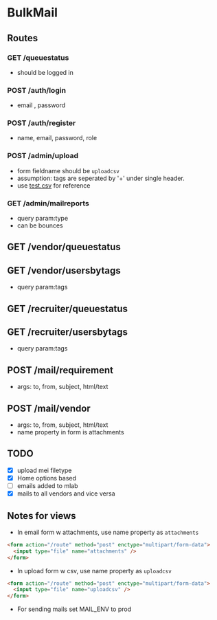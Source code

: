 # BulkMail

## Routes

### GET /queuestatus

- should be logged in

### POST /auth/login

- email , password

### POST /auth/register

- name, email, password, role

### POST /admin/upload

- form fieldname should be `uploadcsv`
- assumption: tags are seperated by '+' under single header.
- use [test.csv](./test.csv) for reference

### GET /admin/mailreports

- query param:type
- can be bounces

## GET /vendor/queuestatus

## GET /vendor/usersbytags

- query param:tags

## GET /recruiter/queuestatus

## GET /recruiter/usersbytags

- query param:tags

## POST /mail/requirement

- args: to, from, subject, html/text

## POST /mail/vendor

- args: to, from, subject, html/text
- name property in form is attachments

## TODO

- [x] upload mei filetype
- [x] Home options based
- [ ] emails added to mlab
- [x] mails to all vendors and vice versa

## Notes for views

- In email form w attachments, use name property as `attachments`

```html
<form action="/route" method="post" enctype="multipart/form-data">
  <input type="file" name="attachments" />
</form>
```

- In upload form w csv, use name property as `uploadcsv`

```html
<form action="/route" method="post" enctype="multipart/form-data">
  <input type="file" name="uploadcsv" />
</form>
```

- For sending mails set MAIL_ENV to prod
